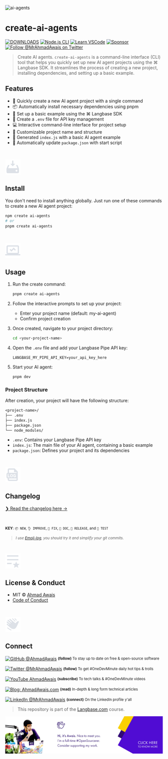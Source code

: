 ![ai-agents](https://raw.githubusercontent.com/ahmadawais/create-ai-agents/main/.github/logo.png)

# create-ai-agents

[![DOWNLOADS](https://img.shields.io/npm/dt/create-ai-agents?label=DOWNLOADS%20%20❯&colorA=000000&colorB=000000&style=flat)](https://www.npmjs.com/package/create-ai-agents) [![Node.js CLI](https://img.shields.io/badge/-NodeCLI.com-gray.svg?colorB=000000&style=flat)](https://NodeCLI.com/?utm_source=FOSS) [![Learn VSCode](https://img.shields.io/badge/-VSCODE.pro-gray.svg?colorB=000000&style=flat)](https://VSCode.pro/?utm_source=FOSS) [![Sponsor](https://img.shields.io/badge/-Sponsor-gray.svg?colorB=000000&style=flat)](https://github.com/ahmadawais/sponsor?utm_source=FOSS)
[![Follow @MrAhmadAwais on Twitter](https://img.shields.io/badge/FOLLOW%20@MRAHMADAWAIS%20%E2%86%92-gray.svg?colorA=000000&colorB=000000&style=flat)](https://twitter.com/mrahmadawais/)

> Create AI agents. `create-ai-agents` is a command-line interface (CLI) tool that helps you quickly set up new AI agent projects using the ⌘ Langbase SDK. It streamlines the process of creating a new project, installing dependencies, and setting up a basic example.

## Features

- 🚀 Quickly create a new AI agent project with a single command
- 📦 Automatically install necessary dependencies using pnpm
- 🔧 Set up a basic example using the ⌘ Langbase SDK
- 🔑 Create a `.env` file for API key management
- 💻 Interactive command-line interface for project setup
- 🎨 Customizable project name and structure
- 📝 Generated `index.js` with a basic AI agent example
- 🔄 Automatically update `package.json` with start script

<br>

[![📟](https://raw.githubusercontent.com/ahmadawais/stuff/master/images/git/install.png)](./../../)

## Install

You don't need to install anything globally. Just run one of these commands to create a new AI agent project:

```sh
npm create ai-agents
# or
pnpm create ai-agents
```

<br>

[![⚙️](https://raw.githubusercontent.com/ahmadawais/stuff/master/images/git/usage.png)](./../../)

## Usage

1. Run the create command:
   ```sh
   pnpm create ai-agents
   ```

2. Follow the interactive prompts to set up your project:
   - Enter your project name (default: my-ai-agent)
   - Confirm project creation

3. Once created, navigate to your project directory:
   ```sh
   cd <your-project-name>
   ```

4. Open the `.env` file and add your Langbase Pipe API key:
   ```
   LANGBASE_MY_PIPE_API_KEY=your_api_key_here
   ```

5. Start your AI agent:
   ```sh
   pnpm dev
   ```

### Project Structure

After creation, your project will have the following structure:

```
<project-name>/
├── .env
├── index.js
├── package.json
└── node_modules/
```

- `.env`: Contains your Langbase Pipe API key
- `index.js`: The main file of your AI agent, containing a basic example
- `package.json`: Defines your project and its dependencies

<br>

[![📝](https://raw.githubusercontent.com/ahmadawais/stuff/master/images/git/log.png)](changelog.md)

## Changelog

[❯ Read the changelog here →](changelog.md)

<br>

<small>**KEY**: `📦 NEW`, `👌 IMPROVE`, `🐛 FIX`, `📖 DOC`, `🚀 RELEASE`, and `🤖 TEST`

> _I use [Emoji-log](https://github.com/ahmadawais/Emoji-Log), you should try it and simplify your git commits._

</small>

<br>

[![📃](https://raw.githubusercontent.com/ahmadawais/stuff/master/images/git/license.png)](./../../)

## License & Conduct

- MIT © [Ahmad Awais](https://twitter.com/MrAhmadAwais/)
- [Code of Conduct](code-of-conduct.md)

<br>

[![🙌](https://raw.githubusercontent.com/ahmadawais/stuff/master/images/git/connect.png)](./../../)

## Connect

<div align="left">
    <p><a href="https://github.com/ahmadawais"><img alt="GitHub @AhmadAwais" align="center" src="https://img.shields.io/badge/GITHUB-gray.svg?colorB=6cc644&style=flat" /></a>&nbsp;<small><strong>(follow)</strong> To stay up to date on free & open-source software</small></p>
    <p><a href="https://twitter.com/MrAhmadAwais/"><img alt="Twitter @MrAhmadAwais" align="center" src="https://img.shields.io/badge/TWITTER-gray.svg?colorB=1da1f2&style=flat" /></a>&nbsp;<small><strong>(follow)</strong> To get #OneDevMinute daily hot tips & trolls</small></p>
    <p><a href="https://www.youtube.com/AhmadAwais"><img alt="YouTube AhmadAwais" align="center" src="https://img.shields.io/badge/YOUTUBE-gray.svg?colorB=ff0000&style=flat" /></a>&nbsp;<small><strong>(subscribe)</strong> To tech talks & #OneDevMinute videos</small></p>
    <p><a href="https://AhmadAwais.com/"><img alt="Blog: AhmadAwais.com" align="center" src="https://img.shields.io/badge/MY%20BLOG-gray.svg?colorB=4D2AFF&style=flat" /></a>&nbsp;<small><strong>(read)</strong> In-depth & long form technical articles</small></p>
    <p><a href="https://www.linkedin.com/in/MrAhmadAwais/"><img alt="LinkedIn @MrAhmadAwais" align="center" src="https://img.shields.io/badge/LINKEDIN-gray.svg?colorB=0077b5&style=flat" /></a>&nbsp;<small><strong>(connect)</strong> On the LinkedIn profile y'all</small></p>
</div>


> This repository is part of the [Langbase.com][lb] course.

[lb]: https://Langbase.com?utm_source=github&utm_medium=referral&utm_campaign=ahmadawais/create-ai-agents
[n]: https://NodeCLI.com?utm_source=github&utm_medium=referral&utm_campaign=ahmadawais/create-ai-agents

[![Awais on Twitter](https://raw.githubusercontent.com/ahmadawais/stuff/master/sponsor/sponsor.jpg)](https://github.com/AhmadAwais/sponsor)
